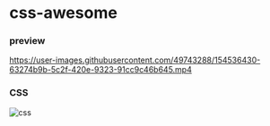 # css-awesome

<h3>preview</h3>

https://user-images.githubusercontent.com/49743288/154536430-63274b9b-5c2f-420e-9323-91cc9c46b645.mp4

<h3>CSS</h3>

![css](https://user-images.githubusercontent.com/49743288/154535908-f60f3d0d-27a0-4ab1-9295-5cb42204694a.png)

